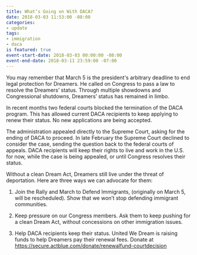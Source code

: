 ```yaml
---
title: What’s Going on With DACA?
date: 2018-03-03 11:53:00 -08:00
categories:
- update
tags:
- immigration
- daca
is featured: true
event-start-date: 2018-03-03 00:00:00 -08:00
event-end-date: 2018-03-11 23:59:00 -07:00
---
```


You may remember that March 5 is the president's arbitrary deadline to end legal protection for Dreamers. He called on Congress to pass a law to resolve the Dreamers’ status. Through multiple showdowns and Congressional shutdowns, Dreamers’ status has remained in limbo.

In recent months two federal courts blocked the termination of the DACA program. This has allowed current DACA recipients to keep applying to renew their status. No new applications are being accepted.

The administration appealed directly to the Supreme Court, asking for the ending of DACA to proceed. In late February the Supreme Court declined to consider the case, sending the question back to the federal courts of appeals. DACA recipients will keep their rights to live and work in the U.S. for now, while the case is being appealed, or until Congress resolves their status.  

Without a clean Dream Act, Dreamers still live under the threat of deportation. Here are three ways we can advocate for them:

1. Join the Rally and March to Defend Immigrants, (originally on March 5, will be rescheduled). Show that we won’t stop defending immigrant communities.

2. Keep pressure on our Congress members. Ask them to keep pushing for a clean Dream Act, without concessions on other immigration issues.

3. Help DACA recipients keep their status. United We Dream is raising funds to help Dreamers pay their renewal fees. Donate at https://secure.actblue.com/donate/renewalfund-courtdecision